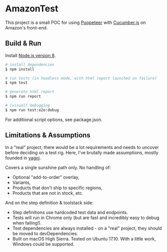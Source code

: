 # AmazonTest

This project is a small POC for using [Puppeteer](https://developers.google.com/web/tools/puppeteer/)
with [Cucumber.js](https://github.com/cucumber/cucumber-js) on Amazon's front-end.

## Build & Run

Install [Node.js version 8](https://nodejs.org/en/download/).

``` bash
# install dependencies
$ npm install

# run tests (in headless mode, with html report launched on failure)
$ npm test

# generate html report
$ npm run report

# (visual) debugging
$ npm run test:e2e:debug
```

For additional script options, see package.json.

## Limitations & Assumptions

In a "real" project, there would be a lot requirements and needs to uncover before deciding on a test rig. Here, I've brutally made assumptions, mostly founded in [yagni](https://martinfowler.com/bliki/Yagni.html).

Covers a single sunshine path only. No handling of:
- Optional "add-to-order" overlay,
- Variants,
- Products that don't ship to specific regions,
- Products that are not in stock,
etc. 

And on the step definition & toolstack side:
- Step definitions use hardcoded test data and endpoints.
- Tests will run in Chrome only (but are fast and incredibly easy to debug when failing!).
- Test dependencies are always installed - on a "real" project, they should be moved to devDependencies.
- Built on macOS High Sierra. Tested on Ubuntu 17.10. With a little work, Windows could be supported.

